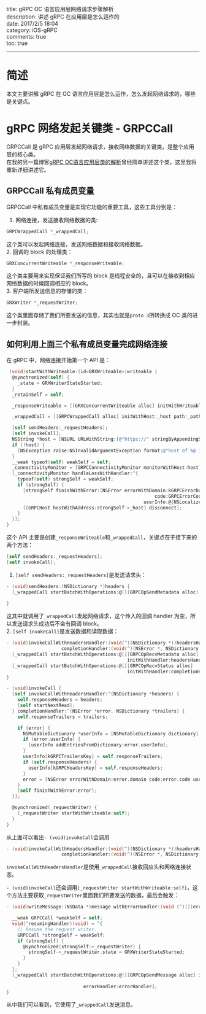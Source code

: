 title: gRPC OC 语言应用层网络请求步骤解析  
description: 讲述 gRPC 在应用层是怎么运作的  
date: 2017/2/5 18:04  
category: iOS-gRPC  
comments: true  
toc: true  
  
---
# 简述  
本文主要讲解 gRPC 在 OC 语言应用层是怎么运作，怎么发起网络请求的，哪些是关键点。  

# gRPC 网络发起关键类 - GRPCCall
GRPCCall 是 gRPC 应用层发起网络请求，接收网络数据的关键类，是整个应用层的核心类。  
在我的另一篇博客[gRPC OC语言应用层类的解析](http://chenmaomao.com/2017/02/04/%E6%8A%80%E6%9C%AF/iOS-gRPC/gRPC%20OC%E8%AF%AD%E8%A8%80%E5%BA%94%E7%94%A8%E5%B1%82%E7%B1%BB%E7%9A%84%E8%A7%A3%E6%9E%90/gRPC%20OC%E8%AF%AD%E8%A8%80%E5%BA%94%E7%94%A8%E5%B1%82%E7%B1%BB%E7%9A%84%E8%A7%A3%E6%9E%90/)曾经简单讲述这个类，这里我将重新详细讲述它。  

## GRPCCall 私有成员变量  
GRPCCall 中私有成员变量是实现它功能的重要工具，这些工具分别是：  
1. 网络连接，发送接收网络数据的类:  

```Objectivec
GRPCWrappedCall *_wrappedCall;
```
这个类可以发起网络连接，发送网络数据和接收网络数据。  
2. 回调的 block 的处理类：

```Objectivec
GRXConcurrentWriteable *_responseWriteable;
```
这个类主要用来实现保证我们所写的 block 是线程安全的，且可以在接收到相应网络数据的时候回调相应的 block。  
3. 客户端所发送信息的存储的类：

```Objectivec
GRXWriter *_requestWriter;
```
这个类里面存储了我们所要发送的信息，其实也就是`proto 3`所转换成 OC 类的进一步封装。  

## 如何利用上面三个私有成员变量完成网络连接  
在 gRPC 中，网络连接开始第一个 API 是：

```Objectivec
 (void)startWithWriteable:(id<GRXWriteable>)writeable {
  @synchronized(self) {
    _state = GRXWriterStateStarted;
  }
  _retainSelf = self;

  _responseWriteable = [[GRXConcurrentWriteable alloc] initWithWriteable:writeable];

  _wrappedCall = [[GRPCWrappedCall alloc] initWithHost:_host path:_path];

  [self sendHeaders:_requestHeaders];
  [self invokeCall];
  NSString *host = [NSURL URLWithString:[@"https://" stringByAppendingString:_host]].host;
  if (!host) {
    [NSException raise:NSInvalidArgumentException format:@"host of %@ is nil", _host];
  }
  __weak typeof(self) weakSelf = self;
  _connectivityMonitor = [GRPCConnectivityMonitor monitorWithHost:host];
  [_connectivityMonitor handleLossWithHandler:^{
    typeof(self) strongSelf = weakSelf;
    if (strongSelf) {
      [strongSelf finishWithError:[NSError errorWithDomain:kGRPCErrorDomain
                                                      code:GRPCErrorCodeUnavailable
                                                  userInfo:@{NSLocalizedDescriptionKey: @"Connectivity lost."}]];
      [[GRPCHost hostWithAddress:strongSelf->_host] disconnect];
    }
  }];
}
```
这个 API 主要是创建`_responseWriteable`和`_wrappedCall`，关键点在于接下来的两个方法：  

```Objectivec
[self sendHeaders:_requestHeaders];      
[self invokeCall];
```
1. `[self sendHeaders:_requestHeaders]`是发送请求头：  

```Objectivec
- (void)sendHeaders:(NSDictionary *)headers {
  [_wrappedCall startBatchWithOperations:@[[[GRPCOpSendMetadata alloc] initWithMetadata:headers
                                                                                handler:nil]]];
}
```
这其中就调用了`_wrappedCall`发起网络请求，这个传入的回调 handler 为空，所以发送请求头成功后不会有回调 block。  
2. `[self invokeCall]`是发送数据和读取数据：

```Objectivec
- (void)invokeCallWithHeadersHandler:(void(^)(NSDictionary *))headersHandler
                    completionHandler:(void(^)(NSError *, NSDictionary *))completionHandler {
  [_wrappedCall startBatchWithOperations:@[[[GRPCOpRecvMetadata alloc]
                                            initWithHandler:headersHandler]]];
  [_wrappedCall startBatchWithOperations:@[[[GRPCOpRecvStatus alloc]
                                            initWithHandler:completionHandler]]];
}

- (void)invokeCall {
  [self invokeCallWithHeadersHandler:^(NSDictionary *headers) {
    self.responseHeaders = headers;
    [self startNextRead];
  } completionHandler:^(NSError *error, NSDictionary *trailers) {
    self.responseTrailers = trailers;

    if (error) {
      NSMutableDictionary *userInfo = [NSMutableDictionary dictionary];
      if (error.userInfo) {
        [userInfo addEntriesFromDictionary:error.userInfo];
      }
      userInfo[kGRPCTrailersKey] = self.responseTrailers;
      if (self.responseHeaders) {
        userInfo[kGRPCHeadersKey] = self.responseHeaders;
      }
      error = [NSError errorWithDomain:error.domain code:error.code userInfo:userInfo];
    }
    [self finishWithError:error];
  }];

  @synchronized(_requestWriter) {
    [_requestWriter startWithWriteable:self];
  }
}
```
从上面可以看出`- (void)invokeCall`会调用  

```Objectivec
- (void)invokeCallWithHeadersHandler:(void(^)(NSDictionary *))headersHandler
                    completionHandler:(void(^)(NSError *, NSDictionary *))completionHandler
```
`invokeCallWithHeadersHandler`是使用`_wrappedCall`接收回应头和网络连接状态。  

`- (void)invokeCall`还会调用`[_requestWriter startWithWriteable:self]`，这个方法主要获取`_requestWriter`里面我们所要发送的数据，最后会触发：

```Objectivec
- (void)writeMessage:(NSData *)message withErrorHandler:(void (^)())errorHandler {

  __weak GRPCCall *weakSelf = self;
  void(^resumingHandler)(void) = ^{
    // Resume the request writer.
    GRPCCall *strongSelf = weakSelf;
    if (strongSelf) {
      @synchronized(strongSelf->_requestWriter) {
        strongSelf->_requestWriter.state = GRXWriterStateStarted;
      }
    }
  };
  [_wrappedCall startBatchWithOperations:@[[[GRPCOpSendMessage alloc] initWithMessage:message
                                                                              handler:resumingHandler]]
                            errorHandler:errorHandler];
}
```
从中我们可以看到，它使用了`_wrappedCall`发送消息。  